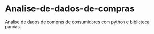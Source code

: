 # Analise-de-dados-de-compras
Análise de dados de compras de consumidores com python e biblioteca pandas.
